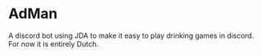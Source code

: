# AdMan
A discord bot using JDA to make it easy to play drinking games in discord. For now it is entirely Dutch.
